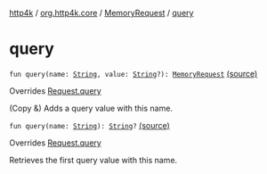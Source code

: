 [http4k](../../index.md) / [org.http4k.core](../index.md) / [MemoryRequest](index.md) / [query](./query.md)

# query

`fun query(name: `[`String`](https://kotlinlang.org/api/latest/jvm/stdlib/kotlin/-string/index.html)`, value: `[`String`](https://kotlinlang.org/api/latest/jvm/stdlib/kotlin/-string/index.html)`?): `[`MemoryRequest`](index.md) [(source)](https://github.com/http4k/http4k/blob/master/http4k-core/src/main/kotlin/org/http4k/core/http.kt#L226)

Overrides [Request.query](../-request/query.md)

(Copy &amp;) Adds a query value with this name.

`fun query(name: `[`String`](https://kotlinlang.org/api/latest/jvm/stdlib/kotlin/-string/index.html)`): `[`String`](https://kotlinlang.org/api/latest/jvm/stdlib/kotlin/-string/index.html)`?` [(source)](https://github.com/http4k/http4k/blob/master/http4k-core/src/main/kotlin/org/http4k/core/http.kt#L228)

Overrides [Request.query](../-request/query.md)

Retrieves the first query value with this name.

